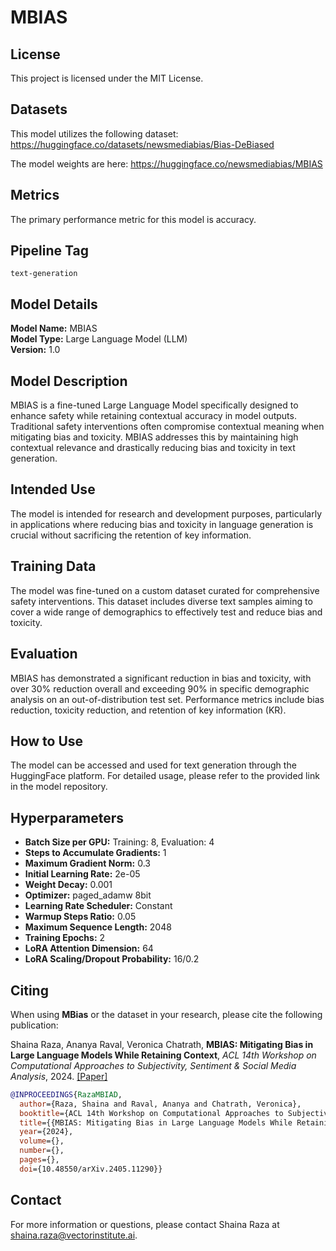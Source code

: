 # MBIAS

## License
This project is licensed under the MIT License.

## Datasets
This model utilizes the following dataset:
https://huggingface.co/datasets/newsmediabias/Bias-DeBiased

The model weights are here:
https://huggingface.co/newsmediabias/MBIAS

## Metrics
The primary performance metric for this model is accuracy.

## Pipeline Tag
`text-generation`

## Model Details
**Model Name:** MBIAS  
**Model Type:** Large Language Model (LLM)  
**Version:** 1.0  

## Model Description
MBIAS is a fine-tuned Large Language Model specifically designed to enhance safety while retaining contextual accuracy in model outputs. Traditional safety interventions often compromise contextual meaning when mitigating bias and toxicity. MBIAS addresses this by maintaining high contextual relevance and drastically reducing bias and toxicity in text generation.

## Intended Use
The model is intended for research and development purposes, particularly in applications where reducing bias and toxicity in language generation is crucial without sacrificing the retention of key information.

## Training Data
The model was fine-tuned on a custom dataset curated for comprehensive safety interventions. This dataset includes diverse text samples aiming to cover a wide range of demographics to effectively test and reduce bias and toxicity.

## Evaluation
MBIAS has demonstrated a significant reduction in bias and toxicity, with over 30% reduction overall and exceeding 90% in specific demographic analysis on an out-of-distribution test set. Performance metrics include bias reduction, toxicity reduction, and retention of key information (KR).

## How to Use
The model can be accessed and used for text generation through the HuggingFace platform. For detailed usage, please refer to the provided link in the model repository.

## Hyperparameters
- **Batch Size per GPU:** Training: 8, Evaluation: 4
- **Steps to Accumulate Gradients:** 1
- **Maximum Gradient Norm:** 0.3
- **Initial Learning Rate:** 2e-05
- **Weight Decay:** 0.001
- **Optimizer:** paged_adamw 8bit
- **Learning Rate Scheduler:** Constant
- **Warmup Steps Ratio:** 0.05
- **Maximum Sequence Length:** 2048
- **Training Epochs:** 2
- **LoRA Attention Dimension:** 64
- **LoRA Scaling/Dropout Probability:** 16/0.2

## Citing
When using **MBias** or the dataset in your research, please cite the following publication:

Shaina Raza, Ananya Raval, Veronica Chatrath, **MBIAS: Mitigating Bias in Large Language Models While Retaining Context**, _ACL 14th Workshop on Computational Approaches to Subjectivity, Sentiment & Social Media Analysis_, 2024. [[Paper]](https://arxiv.org/abs/2405.11290)

```bibtex
@INPROCEEDINGS{RazaMBIAD,
  author={Raza, Shaina and Raval, Ananya and Chatrath, Veronica},
  booktitle={ACL 14th Workshop on Computational Approaches to Subjectivity, Sentiment & Social Media Analysis (WASSA)}, 
  title={{MBIAS: Mitigating Bias in Large Language Models While Retaining Context}}, 
  year={2024},
  volume={},
  number={},
  pages={},
  doi={10.48550/arXiv.2405.11290}}
```
## Contact
For more information or questions, please contact Shaina Raza at [shaina.raza@vectorinstitute.ai](mailto:shaina.raza@vectorinstitute.ai).
